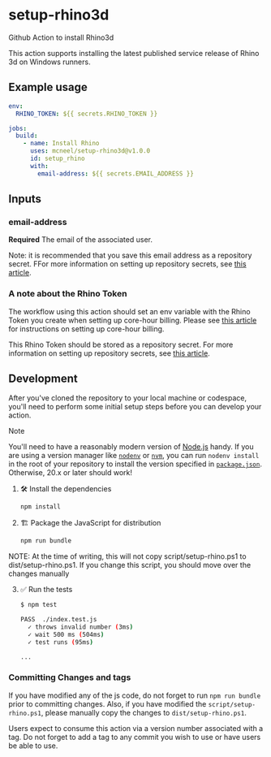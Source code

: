 # setup-rhino3d

Github Action to install Rhino3d

This action supports installing the latest published service release of Rhino 3d on Windows runners.

## Example usage

```yaml
env:
  RHINO_TOKEN: ${{ secrets.RHINO_TOKEN }}

jobs:
  build:
    - name: Install Rhino
      uses: mcneel/setup-rhino3d@v1.0.0
      id: setup_rhino
      with:
        email-address: ${{ secrets.EMAIL_ADDRESS }}
```

## Inputs

### email-address

**Required** The email of the associated user.

Note: it is recommended that you save this email address as a repository secret. FFor more information
on setting up repository secrets, see [this article](https://docs.github.com/en/actions/security-guides/using-secrets-in-github-actions?tool=webui#creating-secrets-for-a-repository).

### A note about the Rhino Token

The workflow using this action should set an env variable with the Rhino Token you create when setting up core-hour billing. Please see
[this article](https://developer.rhino3d.com/guides/compute/core-hour-billing/#setting-up-core-hour-billing)
for instructions on setting up core-hour billing.

This Rhino Token should be stored as a repository secret. For more information
on setting up repository secrets, see [this article](https://docs.github.com/en/actions/security-guides/using-secrets-in-github-actions?tool=webui#creating-secrets-for-a-repository).

## Development

After you've cloned the repository to your local machine or codespace, you'll
need to perform some initial setup steps before you can develop your action.

> [!NOTE]
>
> You'll need to have a reasonably modern version of
> [Node.js](https://nodejs.org) handy. If you are using a version manager like
> [`nodenv`](https://github.com/nodenv/nodenv) or
> [`nvm`](https://github.com/nvm-sh/nvm), you can run `nodenv install` in the
> root of your repository to install the version specified in
> [`package.json`](./package.json). Otherwise, 20.x or later should work!

1. 🛠️ Install the dependencies

   ```bash
   npm install
   ```

2. 🏗️ Package the JavaScript for distribution

   ```bash
   npm run bundle
   ```

NOTE: At the time of writing, this will not copy script/setup-rhino.ps1 to
dist/setup-rhino.ps1. If you change this script, you should move over the
changes manually

3. ✅ Run the tests

   ```bash
   $ npm test

   PASS  ./index.test.js
     ✓ throws invalid number (3ms)
     ✓ wait 500 ms (504ms)
     ✓ test runs (95ms)

   ...
   ```

### Committing Changes and tags

If you have modified any of the js code, do not forget to run `npm run bundle` prior to committing changes. Also, if you have modified the `script/setup-rhino.ps1`, please manually copy the changes to `dist/setup-rhino.ps1`.

Users expect to consume this action via a version number associated with a tag. Do not forget to add a tag to any commit you wish to use or have users be able
to use.
